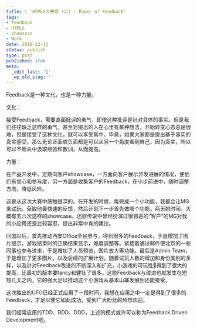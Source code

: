 ```yaml
---
title: ! 'HTML5大赛感 (二) : Power of Feedback'
tags:
- feedback
- HTML5
- showcase
- Work
date: 2010-12-12
status: publish
type: post
published: true
meta:
  _edit_last: '1'
  _wp_old_slug: ''
---
```

Feedback是一种文化，也是一种力量。

文化：

接受Feedback，需要直面批评的勇气，即使这种批评是针对具体的事实。但是我们往往缺乏这样的勇气，甚至对提出的人在心里有某种想法。开始转变心态总是很难，但是接受了这种文化，就可以享受其中。毕竟，如果大家都是提出基于事实的真实感受，那么无论正面或负面都是可以从另一个角度看到自己，因为真实，所以可以不断从中汲取经验和教训，从而提高。

力量：

在产品开发中，定期向客户showcase，一方面向客户展示开发进展的情况，使他们有信心和参与度，另一方面是收集客户的Feedback，在小步前进中，随时调整方向，降低风险。

这是从这次大赛中感触很深的。在开发的时候，每完成一个小功能，我都会让MG来试玩，获取他最快速的反馈，然后计划下一步首先做哪个功能。两天的时间，大概有五六次这样的showcase。还好传说中曾经扮演过很邪恶的“客户”的MG对我的小应用还是比较容忍，提出非常中肯的建议。

回国以后，首先推动西安Office全民参与，得到很多的Feedback，于是增加了图片提示，游戏结束时的正确结果显示，难度调整等。紧接着通过邮件使北京的一些同事也参与进来，于是增加了人员预览，图片放大等功能。最后是Admin Team，于是增加了更多图片，以及后续的扩展计划。随着试玩人数的增加和身份类别的多样，以及针对Feedback改进的不断深入和扩充，小游戏的可玩性得到了很大的提高，比最初的版本要fancy和健壮了很多。这些Feedback与改进也就发生在短短几天之内，它的强大足以推动这个小游戏从基本山寨发展到还能接受。

这次胜出的UFO已经正式应用了一段时间，我想在应用之中一定是得到了很多的Feedback，才足以使它如此成功，受到广大粉丝的热烈欢迎。

我们经常应用的TDD、BDD、DDD，上述的模式或许可以称为Feedback Driven Development吧。
